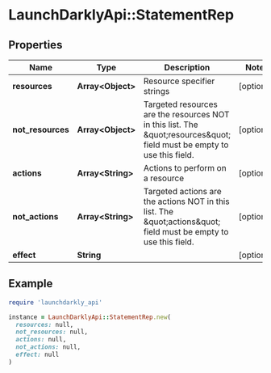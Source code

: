 # LaunchDarklyApi::StatementRep

## Properties

| Name | Type | Description | Notes |
| ---- | ---- | ----------- | ----- |
| **resources** | **Array&lt;Object&gt;** | Resource specifier strings | [optional] |
| **not_resources** | **Array&lt;Object&gt;** | Targeted resources are the resources NOT in this list. The \&quot;resources\&quot; field must be empty to use this field. | [optional] |
| **actions** | **Array&lt;String&gt;** | Actions to perform on a resource | [optional] |
| **not_actions** | **Array&lt;String&gt;** | Targeted actions are the actions NOT in this list. The \&quot;actions\&quot; field must be empty to use this field. | [optional] |
| **effect** | **String** |  | [optional] |

## Example

```ruby
require 'launchdarkly_api'

instance = LaunchDarklyApi::StatementRep.new(
  resources: null,
  not_resources: null,
  actions: null,
  not_actions: null,
  effect: null
)
```

